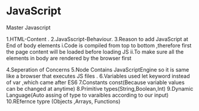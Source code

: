 # JavaScript
Master Javascript

1.HTML-Content .
2.JavaSscript-Behaviour.
3.Reason to add JavaScript at End of body elements
     i.Code is compiled from top to bottom ,therefore first the page content will be loaded before loading JS
     ii.To make sure all the elements in body are rendered by the browser first
     
4.Seperation of Concerns
5.Node Contains JavaScriptEngine so it is same like a browser that executes JS files .
6.Variables used let keyword instead of var ,which came after ES6
7.Constants const(Because variable values can be changed at anytime)
8.Primitive types(String,Boolean,Int)
9.Dynamic Language(Auto assing of type to varaibles according to our input)
10.REfernce typre (Objects ,Arrays, Functions)

